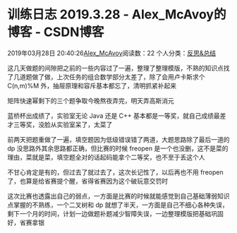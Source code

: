 # 训练日志 2019.3.28 - Alex_McAvoy的博客 - CSDN博客





2019年03月28日 20:40:26[Alex_McAvoy](https://me.csdn.net/u011815404)阅读数：22
个人分类：[反思&总结](https://blog.csdn.net/u011815404/article/category/7890816)









这几天做题的间隙把之前的一些内容过了一遍，整理了整理模版，不熟的知识点找了几道题做了做，上次任务的组合数学部分太差了，除了会用卢卡斯求个 C(n,m)%M 外，抽屉原理和容斥基本都忘了，清明抓紧补起来

矩阵快速幂剩下的三个题争取今晚熬夜弄完，明天弄高斯消元

蓝桥杯出成绩了，实验室无论 Java 还是 C++ 基本都是一等奖，就自己成绩最差才三等奖，没脸从实验室呆了，太菜了

前两天把题重做了一遍，填空题因为低级错误错了两道，大题思路除了最后一道的 dp 没思路外其余思路都正确，但比赛的时候 freopen 是一个也没删，这不是菜的理由，菜就是菜，填空题全对的话起码能拿个二等奖，也不至于丢这个人

不甘心肯定是有的，但过去了就过去了，这次长记性了，以后再也不用 freopen 了，也算是给省赛提个醒，省得省赛因为这个破玩意交罚时

这次比赛也透露出自己的弱点，一方面是比赛的时候就能感觉到自己基础薄弱知识点掌握的不熟练，一个二叉树和 dp 就想了半天，一方面是自己不细心各种失误，剩下一个月的时间，计划一边做题补题减少智障失误，一边整理模版把基础巩固好，省赛拿银



